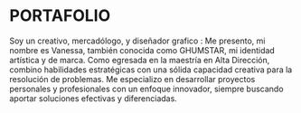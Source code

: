 # PORTAFOLIO
Soy un creativo, mercadólogo, y diseñador grafico :
Me presento, mi nombre es Vanessa, también conocida como GHUMSTAR, mi identidad artística y de marca. Como egresada en la maestría en Alta Dirección, combino habilidades estratégicas con una sólida capacidad creativa para la resolución de problemas. Me especializo en desarrollar proyectos personales y profesionales con un enfoque innovador, siempre buscando aportar soluciones efectivas y diferenciadas. 
